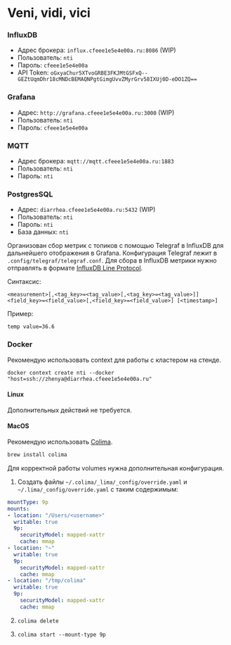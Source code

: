 # Veni, vidi, vici

### InfluxDB

-   Адрес брокера: `influx.cfeee1e5e4e00a.ru:8086` (WIP)
-   Пользователь: `nti`
-   Пароль: `cfeee1e5e4e00a`
-   API Token: `oGxyaChur5XTvoGRBE3FKJMtGSFxQ--GEZtUqmDhr18cMNDcBEMAQNPgtGimgUvvZMyrGrv58IXUj0D-eDO1ZQ==`

### Grafana

-   Адрес: `http://grafana.cfeee1e5e4e00a.ru:3000` (WIP)
-   Пользователь: `nti`
-   Пароль: `cfeee1e5e4e00a`

### MQTT

-   Адрес брокера: `mqtt://mqtt.cfeee1e5e4e00a.ru:1883`
-   Пользователь: `nti`
-   Пароль: `nti`

### PostgresSQL

-   Адрес: `diarrhea.cfeee1e5e4e00a.ru:5432` (WIP)
-   Пользователь: `nti`
-   Пароль: `nti`
-   База данных: `nti`

Организован сбор метрик с топиков c помощью Telegraf в InfluxDB для дальнейшего отображения в Grafana.
Конфигурация Telegraf лежит в `.config/telegraf/telegraf.conf`.
Для сбора в InfluxDB метрики нужно отправлять в формате [InfluxDB Line Protocol](https://docs.influxdata.com/influxdb/v2/reference/syntax/line-protocol/).

Синтаксис:

```
<measurement>[,<tag_key>=<tag_value>[,<tag_key>=<tag_value>]] <field_key>=<field_value>[,<field_key>=<field_value>] [<timestamp>]
```

Пример:

```
temp value=36.6
```

### Docker

Рекомендую использовать context для работы с кластером на стенде.

```
docker context create nti --docker "host=ssh://zhenya@diarrhea.cfeee1e5e4e00a.ru"
```

#### Linux

Дополнительных действий не требуется.

#### MacOS

Рекомендую использовать [Colima](https://github.com/abiosoft/colima).

```bash
brew install colima
```

Для корректной работы volumes нужна дополнительная конфигурация.

1. Создать файлы `~/.colima/_lima/_config/override.yaml` и `~/.lima/_config/override.yaml` с таким содержимым:

```yaml
mountType: 9p
mounts:
- location: "/Users/<username>"
  writable: true
  9p:
    securityModel: mapped-xattr
    cache: mmap
- location: "~"
  writable: true
  9p:
    securityModel: mapped-xattr
    cache: mmap
- location: "/tmp/colima"
  writable: true
  9p:
    securityModel: mapped-xattr
    cache: mmap
```

2. `colima delete`

3. `colima start --mount-type 9p`
